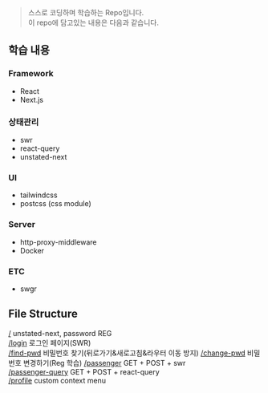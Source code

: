 > 스스로 코딩하며 학습하는 Repo입니다.  
> 이 repo에 담고있는 내용은 다음과 같습니다.

## 학습 내용

### Framework

- React
- Next.js

### 상태관리

- swr
- react-query
- unstated-next

### UI

- tailwindcss
- postcss (css module)

### Server

- http-proxy-middleware
- Docker

### ETC

- swgr

## File Structure

[/](src/pages/index.tsx) unstated-next, password REG  
[/login](src/pages/login.tsx) 로그인 페이지(SWR)  
[/find-pwd](src/pages/find-pwd.tsx) 비밀번호 찾기(뒤로가기&새로고침&라우터 이동 방지)
[/change-pwd](src/pages/change-pwd.tsx) 비밀번호 변경하기(Reg 학습)
[/passenger](src/pages/passenger.tsx) GET + POST + swr  
[/passenger-query](src/pages/passenger-query.tsx) GET + POST + react-query  
[/profile](src/pages/profile.tsx) custom context menu
